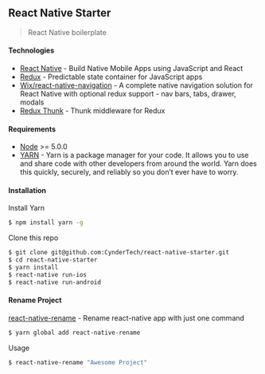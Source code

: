 ## React Native Starter
> React Native boilerplate

#### Technologies
- [React Native](http://facebook.github.io/react-native/releases/0.32/) - Build Native Mobile Apps using JavaScript and React
- [Redux](https://nodejs.org/) - Predictable state container for JavaScript apps
- [Wix/react-native-navigation](https://github.com/wix/react-native-navigation) - A complete native navigation solution for React Native with optional redux support - nav bars, tabs, drawer, modals
- [Redux Thunk](https://github.com/gaearon/redux-thunk) - Thunk middleware for Redux


#### Requirements
- [Node](https://nodejs.org/) >= 5.0.0
- [YARN](https://yarnpkg.com/) - Yarn is a package manager for your code. It allows you to use and share code with other developers from around the world. Yarn does this quickly, securely, and reliably so you don’t ever have to worry.




#### Installation

Install Yarn
```sh
$ npm install yarn -g
```

Clone this repo

```sh
$ git clone git@github.com:CynderTech/react-native-starter.git
$ cd react-native-starter
$ yarn install
$ react-native run-ios
$ react-native run-android
```

#### Rename Project
[react-native-rename](https://github.com/JuneDomingo/react-native-rename) - Rename react-native app with just one command
```sh
$ yarn global add react-native-rename
```
Usage

```sh
$ react-native-rename "Awesome Project"
```
